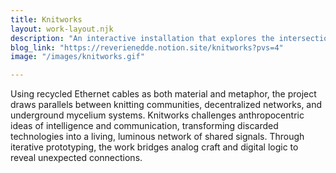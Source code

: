 ```yaml
---
title: Knitworks
layout: work-layout.njk
description: "An interactive installation that explores the intersection of fiber arts and network infrastructure."
blog_link: "https://reverienedde.notion.site/knitworks?pvs=4"
image: "/images/knitworks.gif"

---
```


 Using recycled Ethernet cables as both material and metaphor, the project draws parallels between knitting communities, decentralized networks, and underground mycelium systems. Knitworks challenges anthropocentric ideas of intelligence and communication, transforming discarded technologies into a living, luminous network of shared signals. Through iterative prototyping, the work bridges analog craft and digital logic to reveal unexpected connections.

